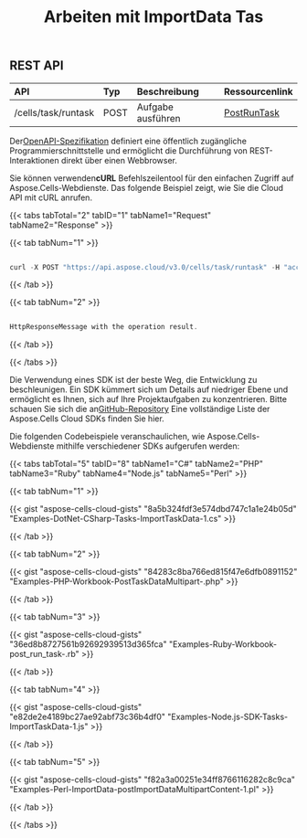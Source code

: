 ﻿---
title: Arbeiten mit ImportData Tas
second_title: Aspose.Cells Cloud Documen
type: docs
url: /de/tasks/importdata/
aliases: [/working-with-importdata-task/]
keywords: REST API, task, convert, spreadsheets, exce
description: "Cells.Cloud API für Excel Betrieb: Aufgaben unterstützen den Import von Daten in eine Excel-Datei"
weight: 40
---
## REST API

|**API**|**Typ**|**Beschreibung**|**Ressourcenlink**|
|:- |:- |:- |:- |
|/cells/task/runtask|POST|Aufgabe ausführen|[PostRunTask](https://apireference.aspose.cloud/cells/#/Task/PostRunTask)|


 Der[OpenAPI-Spezifikation](https://apireference.aspose.cloud/cells/#/Task/PostRunTask) definiert eine öffentlich zugängliche Programmierschnittstelle und ermöglicht die Durchführung von REST-Interaktionen direkt über einen Webbrowser.

 Sie können verwenden**cURL** Befehlszeilentool für den einfachen Zugriff auf Aspose.Cells-Webdienste. Das folgende Beispiel zeigt, wie Sie die Cloud API mit cURL anrufen.

{{< tabs tabTotal="2" tabID="1" tabName1="Request" tabName2="Response" >}}

{{< tab tabNum="1" >}}

```java

curl -X POST "https://api.aspose.cloud/v3.0/cells/task/runtask" -H "accept: application/json" -H "Content-Type: application/json" -H "x-aspose-client: Containerize.Swagger" -d "{<Tasks> <TaskDescription> <TaskType>ImportData</TaskType> <ImportDataTaskParameter> <Workbook> <FileSourceType>CloudFileSystem</FileSourceType> <FilePath>TaskBook.xlsx</FilePath> </Workbook> <ImportBatchDataOption> <DestinationWorksheet>Sheet1</DestinationWorksheet> <IsInsert>true</IsInsert> <Source> <FileSourceType>RequestFiles</FileSourceType> <FilePath>Batch_data_xml.txt</FilePath> </Source> </ImportBatchDataOption> </ImportDataTaskParameter> </TaskDescription> <TaskDescription> <TaskType>ImportData</TaskType> <ImportDataTaskParameter> <Workbook> <FileSourceType>InMemoryFiles</FileSourceType> <FilePath>TaskBook.xlsx</FilePath> </Workbook> <ImportBatchDataOption> <DestinationWorksheet>Sheet2</DestinationWorksheet> <IsInsert>true</IsInsert> <Source> <FileSourceType>RequestFiles</FileSourceType> <FilePath>Batch_data_xml_2.txt</FilePath> </Source> </ImportBatchDataOption> </ImportDataTaskParameter> </TaskDescription> <TaskDescription> <TaskType>SaveResult</TaskType> <SaveResultTaskParameter> <ResultSource>InMemoryFiles</ResultSource> <ResultDestination> <DestinationType>CloudFileSystem</DestinationType> <InputFile>TaskBook.xlsx</InputFile> <OutputFile>ImpDataBook.xlsx</OutputFile> </ResultDestination> </SaveResultTaskParameter> </TaskDescription> </Tasks></TaskData>}"

```

{{< /tab >}}

{{< tab tabNum="2" >}}

```java

HttpResponseMessage with the operation result.

```

{{< /tab >}}

{{< /tabs >}}

 Die Verwendung eines SDK ist der beste Weg, die Entwicklung zu beschleunigen. Ein SDK kümmert sich um Details auf niedriger Ebene und ermöglicht es Ihnen, sich auf Ihre Projektaufgaben zu konzentrieren. Bitte schauen Sie sich die an[GitHub-Repository](https://github.com/aspose-cells-cloud) Eine vollständige Liste der Aspose.Cells Cloud SDKs finden Sie hier.

Die folgenden Codebeispiele veranschaulichen, wie Aspose.Cells-Webdienste mithilfe verschiedener SDKs aufgerufen werden:

{{< tabs tabTotal="5" tabID="8" tabName1="C#" tabName2="PHP" tabName3="Ruby" tabName4="Node.js" tabName5="Perl" >}}

{{< tab tabNum="1" >}}

{{< gist "aspose-cells-cloud-gists" "8a5b324fdf3e574dbd747c1a1e24b05d" "Examples-DotNet-CSharp-Tasks-ImportTaskData-1.cs" >}}

{{< /tab >}}

{{< tab tabNum="2" >}}

{{< gist "aspose-cells-cloud-gists" "84283c8ba766ed815f47e6dfb0891152" "Examples-PHP-Workbook-PostTaskDataMultipart-.php" >}}

{{< /tab >}}

{{< tab tabNum="3" >}}

{{< gist "aspose-cells-cloud-gists" "36ed8b8727561b92692939513d365fca" "Examples-Ruby-Workbook-post_run_task-.rb" >}}

{{< /tab >}}

{{< tab tabNum="4" >}}

{{< gist "aspose-cells-cloud-gists" "e82de2e4189bc27ae92abf73c36b4df0" "Examples-Node.js-SDK-Tasks-ImportTaskData-1.js" >}}

{{< /tab >}}

{{< tab tabNum="5" >}}

{{< gist "aspose-cells-cloud-gists" "f82a3a00251e34ff8766116282c8c9ca" "Examples-Perl-ImportData-postImportDataMultipartContent-1.pl" >}}

{{< /tab >}}

{{< /tabs >}}

